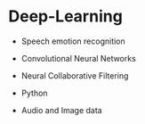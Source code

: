 # Deep-Learning
- Speech emotion recognition
- Convolutional Neural Networks
- Neural Collaborative Filtering
  
- Python
- Audio and Image data
